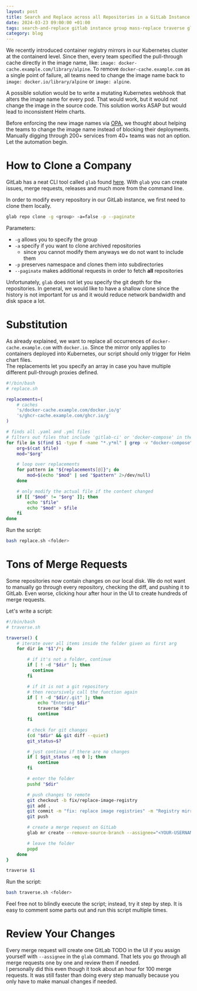 ```yaml
---
layout: post
title: Search and Replace across all Repositories in a GitLab Instance
date: 2024-03-23 09:00:00 +01:00
tags: search-and-replace gitlab instance group mass-replace traverse glab
category: blog
---
```


We recently introduced container registry mirrors in our Kubernetes cluster at the containerd level. Since then, every team specified the pull-through cache directly in the image name, like: `image: docker-cache.example.com/library/alpine`. To remove `docker-cache.example.com` as a single point of failure, all teams need to change the image name back to `image: docker.io/library/alpine` or `image: alpine`.

A possible solution would be to write a mutating Kubernetes webhook that alters the image name for every pod. That would work, but it would not change the image in the source code. This solution works ASAP but would lead to inconsistent Helm charts.

Before enforcing the new image names via [OPA](), we thought about helping the teams to change the image name instead of blocking their deployments. Manually digging through 200+ services from 40+ teams was not an option. Let the automation begin.

# How to Clone a Company

GitLab has a neat CLI tool called `glab` found [here](https://docs.gitlab.com/ee/editor_extensions/gitlab_cli/). With `glab` you can create issues, merge requests, releases and much more from the command line.

In order to modify every repository in our GitLab instance, we first need to clone them locally.

```bash
glab repo clone -g <group> -a=false -p --paginate
```

Parameters:
- `-g` allows you to specify the group
- `-a` specify if you want to clone archived repositories
  - since you cannot modify them anyways we do not want to include them
- `-p` preserves namespace and clones them into subdirectories
- `--paginate` makes additional requests in order to fetch **all** repositories

Unfortunately, `glab` does not let you specify the git depth for the repositories. In general, we would like to have a shallow clone since the history is not important for us and it would reduce network bandwidth and disk space a lot.


# Substitution

As already explained, we want to replace all occurrences of `docker-cache.example.com` with `docker.io`. Since the mirror only applies to containers deployed into Kubernetes, our script should only trigger for Helm chart files.  
The replacements let you specify an array in case you have multiple different pull-through proxies defined.

```bash
#!/bin/bash
# replace.sh

replacements=(
    # caches
    's/docker-cache.example.com/docker.io/g'
    's/ghcr-cache.example.com/ghcr.io/g'
)

# finds all .yaml and .yml files
# filters out files that include 'gitlab-ci' or 'docker-compose' in their name
for file in $(find $1 -type f -name "*.y*ml" | grep -v "docker-compose" | grep -v "gitlab-ci"); do
    org=$(cat $file)
    mod="$org"

    # loop over replacements
    for pattern in "${replacements[@]}"; do
        mod=$(echo "$mod" | sed "$pattern" 2>/dev/null)
    done

    # only modify the actual file if the content changed
    if [[ "$mod" != "$org" ]]; then
        echo "$file"
        echo "$mod" > $file
    fi
done
```

Run the script:
```bash
bash replace.sh <folder>
```

# Tons of Merge Requests

Some repositories now contain changes on our local disk. We do not want to manually go through every repository, checking the diff, and pushing it to GitLab. Even worse, clicking hour after hour in the UI to create hundreds of merge requests.

Let's write a script:
```bash
#!/bin/bash
# traverse.sh

traverse() {
    # iterate over all items inside the folder given as first arg
    for dir in "$1"/*; do

        # if it's not a folder, continue
        if [ ! -d "$dir" ]; then
          continue
        fi

        # if it is not a git repository
        # then recursively call the function again
        if [ ! -d "$dir/.git" ]; then
            echo "Entering $dir"
            traverse "$dir"
            continue
        fi

        # check for git changes
        (cd "$dir" && git diff --quiet)
        git_status=$?

        # just continue if there are no changes
        if [ $git_status -eq 0 ]; then
            continue
        fi

        # enter the folder
        pushd "$dir"

        # push changes to remote
        git checkout -b fix/replace-image-registry
        git add .
        git commit -m "fix: replace image registries" -m "Registry mirrors are set transparent in the Kubernetes containerd configuration."
        git push

        # create a merge request on GitLab
        glab mr create --remove-source-branch --assignee="<YOUR-USERNAME>" --yes --title="feat: replace image registry"

        # leave the folder
        popd
    done
}

traverse $1
```

Run the script:
```bash
bash traverse.sh <folder>
```

Feel free not to blindly execute the script; instead, try it step by step. It is easy to comment some parts out and run this script multiple times.

# Review Your Changes

Every merge request will create one GitLab TODO in the UI if you assign yourself with `--assignee` in the `glab` command. That lets you go through all merge requests one by one and review them if needed.  
I personally did this even though it took about an hour for 100 merge requests. It was still faster than doing every step manually because you only have to make manual changes if needed.
